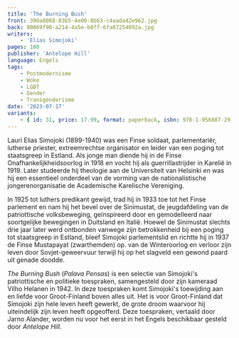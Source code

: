 ```yaml
---
title: 'The Burning Bush'
front: 390a8088-83b5-4e00-8b63-c4aada42e962.jpg
back: 90069f90-a214-4a5e-b8ff-6fa07254092a.jpg
writers:
    - 'Elias Simojoki'
pages: 180
publisher: 'Antelope Hill'
language: Engels
tags:
    - Postmodernisme
    - Woke
    - LGBT
    - Gender
    - Transgenderisme
date: '2023-07-17'
variants:
    - { id: 31, price: 17.99, format: paperback, isbn: 978-1-956887-29-7 }
---
```


Lauri Elias Simojoki (1899-1940) was een Finse soldaat, parlementariër, lutherse priester, extreemrechtse organisator en leider van een poging tot staatsgreep in Estland. Als jonge man diende hij in de Finse Onafhankelijkheidsoorlog in 1918 en vocht hij als guerrillastrijder in Karelië in 1919. Later studeerde hij theologie aan de Universiteit van Helsinki en was hij een essentieel onderdeel van de vorming van de nationalistische jongerenorganisatie de Academische Karelische Vereniging.
 
In 1925 tot luthers predikant gewijd, trad hij in 1933 toe tot het Finse parlement en nam hij het bevel over de Sinimustat, de jeugdafdeling van de patriottische volksbeweging, geïnspireerd door en gemodelleerd naar soortgelijke bewegingen in Duitsland en Italië. Hoewel de Sinimustat slechts drie jaar later werd ontbonden vanwege zijn betrokkenheid bij een poging tot staatsgreep in Estland, bleef Simojoki parlementslid en richtte hij in 1937 de Finse Mustapayat (zwarthemden) op. van de Winteroorlog en verloor zijn leven door Sovjet-geweervuur terwijl hij op het slagveld een gewond paard uit genade doodde.
 
*The Burning Bush* (*Palava Pensas*) is een selectie van Simojoki's patriottische en politieke toespraken, samengesteld door zijn kameraad Vilho Helanen in 1942. In deze toespraken komt Simojoki's toewijding aan en liefde voor Groot-Finland boven alles uit. Het is voor Groot-Finland dat Simojoki zijn hele leven heeft gewerkt, de grote droom waarvoor hij uiteindelijk zijn leven heeft opgeofferd. Deze toespraken, vertaald door Jarno Alander, worden nu voor het eerst in het Engels beschikbaar gesteld door *Antelope Hill*.
